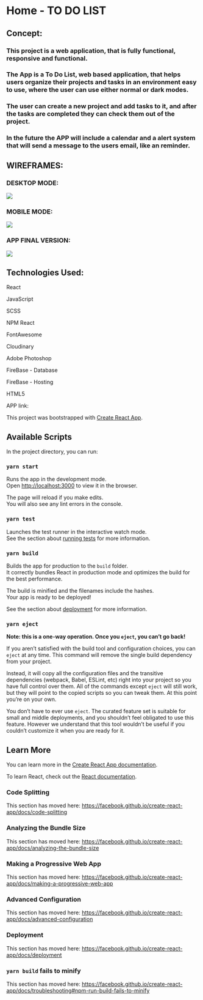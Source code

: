 # **Home - TO DO LIST**

## **Concept:**

### This project is a web application, that is fully functional, responsive and functional.
### The App is a To Do List, web based application, that helps users organize their projects and tasks in an environment easy to use, where the user can use either normal or dark modes. 
### The user can create a new project and add tasks to it, and after the tasks are completed they can check them out of the project.
### In the future the APP will include a calendar and a alert system that will send a message to the users email, like an reminder. 



## **WIREFRAMES:**

### **DESKTOP MODE:**

![](https://res.cloudinary.com/dqiighjqq/image/upload/v1596572316/wire1_do03dc.png)

### **MOBILE MODE:**

![](https://res.cloudinary.com/dqiighjqq/image/upload/v1596572513/wire2_zo8xte.png)

### **APP FINAL VERSION:**

![](https://res.cloudinary.com/dqiighjqq/image/upload/v1596572732/2du_final_szkvgb.png)




## **Technologies Used:**

React

JavaScript

SCSS

NPM React

FontAwesome

Cloudinary

Adobe Photoshop

FireBase - Database

FireBase - Hosting

HTML5





APP link: 











This project was bootstrapped with [Create React App](https://github.com/facebook/create-react-app).

## Available Scripts

In the project directory, you can run:

### `yarn start`

Runs the app in the development mode.<br />
Open [http://localhost:3000](http://localhost:3000) to view it in the browser.

The page will reload if you make edits.<br />
You will also see any lint errors in the console.

### `yarn test`

Launches the test runner in the interactive watch mode.<br />
See the section about [running tests](https://facebook.github.io/create-react-app/docs/running-tests) for more information.

### `yarn build`

Builds the app for production to the `build` folder.<br />
It correctly bundles React in production mode and optimizes the build for the best performance.

The build is minified and the filenames include the hashes.<br />
Your app is ready to be deployed!

See the section about [deployment](https://facebook.github.io/create-react-app/docs/deployment) for more information.

### `yarn eject`

**Note: this is a one-way operation. Once you `eject`, you can’t go back!**

If you aren’t satisfied with the build tool and configuration choices, you can `eject` at any time. This command will remove the single build dependency from your project.

Instead, it will copy all the configuration files and the transitive dependencies (webpack, Babel, ESLint, etc) right into your project so you have full control over them. All of the commands except `eject` will still work, but they will point to the copied scripts so you can tweak them. At this point you’re on your own.

You don’t have to ever use `eject`. The curated feature set is suitable for small and middle deployments, and you shouldn’t feel obligated to use this feature. However we understand that this tool wouldn’t be useful if you couldn’t customize it when you are ready for it.

## Learn More

You can learn more in the [Create React App documentation](https://facebook.github.io/create-react-app/docs/getting-started).

To learn React, check out the [React documentation](https://reactjs.org/).

### Code Splitting

This section has moved here: https://facebook.github.io/create-react-app/docs/code-splitting

### Analyzing the Bundle Size

This section has moved here: https://facebook.github.io/create-react-app/docs/analyzing-the-bundle-size

### Making a Progressive Web App

This section has moved here: https://facebook.github.io/create-react-app/docs/making-a-progressive-web-app

### Advanced Configuration

This section has moved here: https://facebook.github.io/create-react-app/docs/advanced-configuration

### Deployment

This section has moved here: https://facebook.github.io/create-react-app/docs/deployment

### `yarn build` fails to minify

This section has moved here: https://facebook.github.io/create-react-app/docs/troubleshooting#npm-run-build-fails-to-minify
